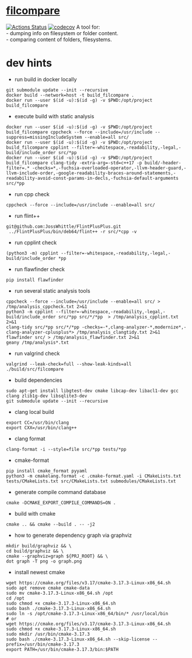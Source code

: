 # [filcompare](https://sergeykarasyov.github.io/filcompare/)
[![Actions Status](https://github.com/SergeyKarasyov/filcompare/workflows/filcompare/badge.svg)](https://github.com/SergeyKarasyov/filcompare/actions)
[![codecov](https://codecov.io/gh/SergeyKarasyov/filcompare/branch/master/graph/badge.svg)](https://codecov.io/gh/SergeyKarasyov/filcompare)
A tool for:  
	- dumping info on filesystem or folder content.  
	- comparing content of folders, filesystems.  

# dev hints
* run build in docker locally
```shell
git submodule update --init --recursive
docker build --network=host -t build_filcompare .
docker run --user $(id -u):$(id -g) -v $PWD:/opt/project build_filcompare
```
* execute build with static analysis
```shell
docker run --user $(id -u):$(id -g) -v $PWD:/opt/project build_filcompare cppcheck --force --include=/usr/include --suppress=missingIncludeSystem --enable=all src/
docker run --user $(id -u):$(id -g) -v $PWD:/opt/project build_filcompare cpplint --filter=-whitespace,-readability,-legal,-build/include_order src/*pp
docker run --user $(id -u):$(id -g) -v $PWD:/opt/project build_filcompare clang-tidy -extra-arg=-std=c++17 -p build/-header-filter=.* -checks=*,-fuchsia-overloaded-operator,-llvm-header-guard,-llvm-include-order,-google-readability-braces-around-statements,-readability-avoid-const-params-in-decls,-fuchsia-default-arguments  src/*pp
```
* run cpp check
```shell
cppcheck --force --include=/usr/include --enable=all src/
```
* run flint++
```
git@github.com:JossWhittle/FlintPlusPlus.git
 ../FlintPlusPlus/bin/deb64/flint++ -r src/*cpp -v
```
* run cpplint check
```shell
(python3 -m) cpplint --filter=-whitespace,-readability,-legal,-build/include_order *pp
```
* run flawfinder check
```
pip install flawfinder
```
* run several static analysis tools
```
cppcheck --force --include=/usr/include --enable=all src/ > /tmp/analysis_cppcheck.txt 2>&1
python3 -m cpplint --filter=-whitespace,-readability,-legal,-build/include_order src/*pp src/*/*pp  > /tmp/analysis_cpplint.txt 2>&1
clang-tidy src/*pp src/*/*pp -checks=-*,clang-analyzer-*,modernize*,-clang-analyzer-cplusplus*> /tmp/analysis_clangtidy.txt 2>&1
flawfinder src/ > /tmp/analysis_flawfinder.txt 2>&1
geany /tmp/analysis*.txt
```
* run valgrind check
```shell
valgrind --leak-check=full --show-leak-kinds=all ./build/src/filcompare
```
* build dependencies
```
sudo apt-get install libgtest-dev cmake libcap-dev libacl1-dev gcc clang zlib1g-dev libsqlite3-dev 
git submodule update --init --recursive
``` 
* clang local build
```
export CC=/usr/bin/clang
export CXX=/usr/bin/clang++
```
* clang format
```
clang-format -i --style=file src/*pp tests/*pp
```
* cmake-format
```
pip install cmake_format pyyaml
python3 -m cmakelang.format -c .cmake-format.yaml -i CMakeLists.txt tests/CMakeLists.txt src/CMakeLists.txt submodules/CMakeLists.txt
```
* generate compile command database
```
cmake -DCMAKE_EXPORT_COMPILE_COMMANDS=ON .
```
* build with cmake
```
cmake .. && cmake --build . -- -j2
```
* how to generate dependency graph via graphviz
```
mkdir build/graphviz && \
cd build/graphviz && \
cmake --graphviz=graph ${PRJ_ROOT} && \
dot graph -T png -o graph.png
```
* install newest cmake
```
wget https://cmake.org/files/v3.17/cmake-3.17.3-Linux-x86_64.sh
sudo apt remove cmake cmake-data
sudo mv cmake-3.17.3-Linux-x86_64.sh /opt
cd /opt
sudo chmod +x cmake-3.17.3-Linux-x86_64.sh
sudo bash ./cmake-3.17.3-Linux-x86_64.sh
sudo ln -s /opt/cmake-3.17.3-Linux-x86_64/bin/* /usr/local/bin
# or
wget https://cmake.org/files/v3.17/cmake-3.17.3-Linux-x86_64.sh
sudo chmod +x cmake-3.17.3-Linux-x86_64.sh
sudo mkdir /usr/bin/cmake-3.17.3
sudo bash ./cmake-3.17.3-Linux-x86_64.sh --skip-license --prefix=/usr/bin/cmake-3.17.3
export PATH=/usr/bin/cmake-3.17.3/bin:$PATH
```
